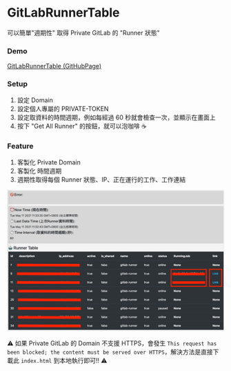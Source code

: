 # GitLabRunnerTable
可以簡單"週期性" 取得 Private GitLab 的 "Runner 狀態"

### Demo

[GitLabRunnerTable (GitHubPage)](https://pinkpika.github.io/GitLabRunnerTable/)

### Setup
1. 設定 Domain
2. 設定個人專屬的 PRIVATE-TOKEN
3. 設定取資料的時間週期，例如每經過 60 秒就會檢查一次，並顯示在畫面上
4. 按下 "Get All Runner" 的按鈕，就可以泡咖啡 ☕

### Feature
1. 客製化 Private Domain
2. 客製化 時間週期
3. 週期性取得每個 Runner 狀態、IP、正在運行的工作、工作連結

![Screenshot1](Screenshot1.png)

⚠️ 如果 Private GitLab 的 Domain 不支援 HTTPS，會發生 `This request has been blocked; the content must be served over HTTPS`，解決方法是直接下載此 `index.html` 到本地執行即可!! ⚠️
